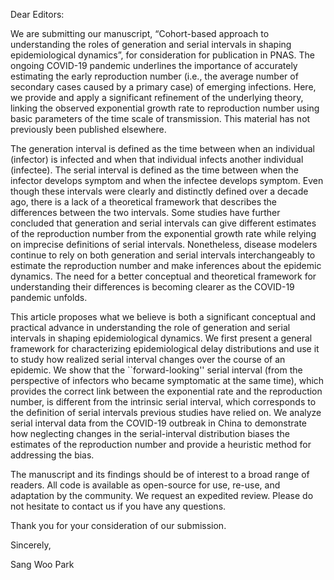 Dear Editors:

We are submitting our manuscript, “Cohort-based approach to understanding the roles of generation and serial intervals in shaping epidemiological dynamics”, for consideration for publication in PNAS.
The ongoing COVID-19 pandemic underlines the importance of accurately estimating the early reproduction number (i.e., the average number of secondary cases caused by a primary case) of emerging infections.
Here, we provide and apply a significant refinement of the underlying theory, linking the observed exponential growth rate to reproduction number using basic parameters of the time scale of transmission.
This material has not previously been published elsewhere. 

The generation interval is defined as the time between when an individual (infector) is infected and when that individual infects another individual (infectee).
The serial interval is defined as the time between when the infector develops symptom and when the infectee develops symptom.
Even though these intervals were clearly and distinctly defined over a decade ago, there is a lack of a theoretical framework that describes the differences between the two intervals.
Some studies have further concluded that generation and serial intervals can give different estimates of the reproduction number from the exponential growth rate while relying on imprecise definitions of serial intervals.
Nonetheless, disease modelers continue to rely on both generation and serial intervals interchangeably to estimate the reproduction number and make inferences about the epidemic dynamics.
The need for a better conceptual and theoretical framework for understanding their differences is becoming clearer as the COVID-19 pandemic unfolds.

This article proposes what we believe is both a significant conceptual and practical advance in understanding the role of generation and serial intervals in shaping epidemiological dynamics.
We first present a general framework for characterizing epidemiological delay distributions and use it to study how realized serial interval changes over the course of an epidemic.
We show that the ``forward-looking'' serial interval (from the perspective of infectors who became symptomatic at the same time), which provides the correct link between the exponential rate and the reproduction number, is different from the intrinsic serial interval, which corresponds to the definition of serial intervals previous studies have relied on.
We analyze serial interval data from the COVID-19 outbreak in China to demonstrate how neglecting changes in the serial-interval distribution biases the estimates of the reproduction number and provide a heuristic method for addressing the bias.

The manuscript and its findings should be of interest to a broad range of readers. All code is available as open-source for use, re-use, and adaptation by the community. We request an expedited review. Please do not hesitate to contact us if you have any questions.

Thank you for your consideration of our submission.

Sincerely,

Sang Woo Park
